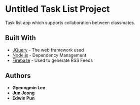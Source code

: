 # Untitled Task List Project

Task list app which supports collaboration between classmates.

## Built With

* [JQuery](https://jquery.com/) - The web framework used
* [Node.js](https://nodejs.org/en/) - Dependency Management
* [Firebase](https://firebase.google.com/) - Used to generate RSS Feeds

## Authors

* **Gyeongmin Lee**
* **Jun Jeong**
* **Edwin Pun**
